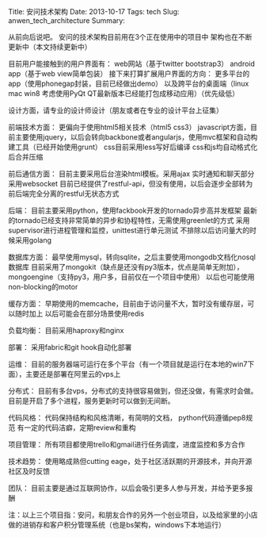 Title: 安问技术架构
Date: 2013-10-17
Tags: tech
Slug: anwen_tech_architecture
Summary:

从前向后说吧。
安问的技术架构目前用在3个正在使用中的项目中
架构也在不断更新中（本文持续更新中）

目前用户能接触到的用户界面有：
web网站（基于twitter bootstrap3）
android app（基于web view简单包装）
接下来打算扩展用户界面的方向：
更多平台的app（使用phonegap封装，目前已经做出demo）
以及跨平台的桌面端（linux mac win8 考虑使用PyQt QT最新版本已经能打包成移动应用）（优先级低）

设计方面，请专业的设计师设计（朋友或者在专业的设计平台上征集）

前端技术方面：
更偏向于使用html5相关技术（html5 css3）
javascript方面，目前主要使用jquery，以后会转向backbone或者angularjs，使用mvc框架和自动构建工具（已经开始使用grunt）
css目前采用less写好后编译
css和js均自动格式化后合并压缩

前后通信方面：
目前主要采用后台渲染html模板。采用ajax
实时通知和聊天部分采用websocket
目前已经提供了restful-api，但没有使用，以后会逐步全部转为前后端完全分离的restful无状态方式

后端：
目前主要采用python，使用fackbook开发的tornado异步高并发框架
最新的tornado已经支持非常简单的异步和协程特性，无需使用greenlet的方式
采用supervisor进行进程管理和监控，unittest进行单元测试
不排除以后访问量大的时候采用golang

数据库方面：
最早使用mysql，转向sqlite，之后主要使用mongodb文档化nosql数据库
目前采用了mongokit（缺点是还没有py3版本，优点是简单无附加），mongoengine（支持py3，用户多，目前仅在一个项目中使用） 以后也可能使用non-blocking的motor

缓存方面：
早期使用的memcache，目前由于访问量不大，暂时没有缓存层，可以随时加上
以后可能会在部分场景使用redis

负载均衡：
目前采用haproxy和nginx

部署：
采用fabric和git hook自动化部署

运维：
目前的服务器端可运行在多个平台（有一个项目就是运行在本地的win7下面），主要还是部署在阿里云的vps上

分布式：
目前有多台vps，分布式的支持很容易做到，但还没做，有需求时会做。目前是开启了多个进程，服务更新时可以做到无间断。

代码风格：
代码保持结构和风格清晰，有简明的文档，
python代码遵循pep8规范
有一定的代码洁癖，定期review和重构

项目管理：
所有项目都使用trello和gmail进行任务调度，进度监控和多方合作

技术趋势：
使用略成熟但cutting eage，处于社区活跃期的开源技术，并向开源社区及时反馈

团队：
目前主要是通过互联网协作，以后会吸引更多人参与开发，并给予更多报酬

注：以上三个项目指：安问，和朋友合作的另外一个创业项目，以及给家里的小店做的进销存和客户积分管理系统（也是bs架构，windows下本地运行）
